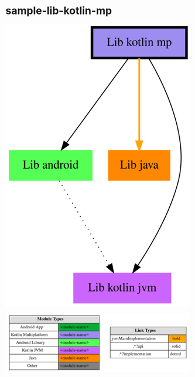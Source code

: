# sample-lib-kotlin-mp

<!--region chart-->

![chart](charts/charts.svg)

![legend](../legend/legend.svg)

<!--endregion-->
